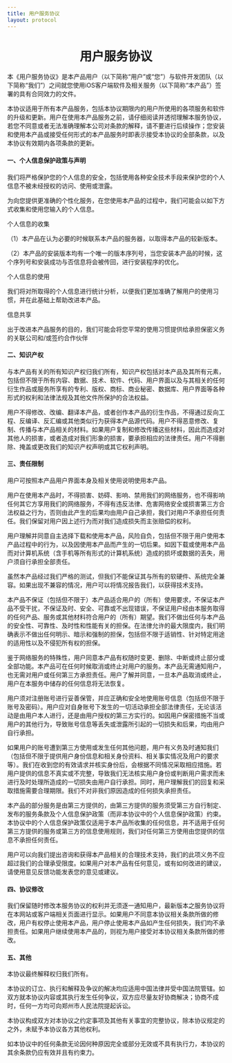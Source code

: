 ```yaml
---
title: 用户服务协议
layout: protocol
---
```


# <center>用户服务协议</center>

本《用户服务协议》是本产品用户（以下简称“用户”或“您”）与软件开发团队（以下简称“我们”）之间就您使用iOS客户端软件及相关服务（以下简称“本产品”）签署的具有合同效力的文件。

本协议适用于所有本产品服务，包括本协议期限内的用户所使用的各项服务和软件的升级和更新。用户在使用本产品服务之前，请仔细阅读并透彻理解本服务协议，若您不同意或者无法准确理解本公司对条款的解释，请不要进行后续操作；您安装和使用本产品或接受任何形式的本产品服务时即表示接受本协议的全部条款，以及本协议有效期内各项条款的更新。

#### 一、个人信息保护政策与声明

我们将严格保护您的个人信息的安全，包括使用各种安全技术手段来保护您的个人信息不被未经授权的访问、使用或泄露。

为向您提供更准确的个性化服务，在您使用本产品的过程中，我们可能会以如下方式收集和使用您输入的个人信息。

个人信息的收集

（1）本产品在认为必要的时候联系本产品的服务器，以取得本产品的较新版本。

（2）本产品的安装版本均有一个唯一的版本序列号，当您安装本产品的时候，这个序列号和安装成功与否信息将会被传回，进行安装程序的优化。

个人信息的使用

我们将对所取得的个人信息进行统计分析，以便我们更加准确了解用户的使用习惯，并在此基础上帮助改进本产品。

信息共享

出于改进本产品服务的目的，我们可能会将您平常的使用习惯提供给承担保密义务的关联公司和/或签约合作伙伴

#### 二、知识产权

与本产品有关的所有知识产权归我们所有，知识产权包括对本产品及其所有元素，包括但不限于所有内容、数据、技术、软件、代码、用户界面以及与其相关的任何衍生作品或服务所享有的专利、版权、商标、商业秘密、数据库、用户界面等各种形式的权利和法律法规及其他文件所保护的合法权益。

用户不得修改、改编、翻译本产品，或者创作本产品的衍生作品，不得通过反向工程、反编译、反汇编或其他类似行为获得本产品源代码。用户不得恶意修改、复制、传播与本产品相关的材料。如果用户复制和修改传播这些材料，因此而造成对其他人的损害，或者造成对我们形象的损害，要承担相应的法律责任。用户不得删除、掩盖或更改我们的知识产权声明或其它权利声明。

#### 三、责任限制

用户可按照本产品用户界面本身及相关使用说明使用本产品。

用户在使用本产品时，不得损害、妨碍、影响、禁用我们的网络服务，也不得影响任何其它方享用我们的网络服务，不得有违反法律、危害网络安全或损害第三方合法权益之行为，否则由此产生的后果均由用户自己承担，我们对用户不承担任何责任。我们保留对用户因上述行为而对我们造成损失而主张赔偿的权利。

用户理解并同意自主选择下载和使用本产品，风险自负，包括但不限于用户使用本产品过程中的行为，以及因使用本产品而产生的一切后果。如因下载或使用本产品而对计算机系统（含手机等所有形式的计算机系统）造成的损坏或数据的丢失，用户须自行承担全部责任。

虽然本产品经过我们严格的测试，但我们不能保证其与所有的软硬件、系统完全兼容。如果出现不兼容的情况，用户可以将情况报告我们，以获得技术支持。

本产品不保证（包括但不限于）本产品适合用户的（所有）使用要求，不保证本产品不受干扰，不保证及时、安全、可靠或不出现错误，不保证用户经由本服务取得的任何产品、服务或其他材料符合用户的（所有）期望。我们不做出任何与本产品的安全性、可靠性、及时性和性能有关的担保。在法律允许的最大限度内，我们明确表示不做出任何明示、暗示和强制的担保，包括但不限于适销性、针对特定用途的适用性以及不侵犯所有权的担保。

鉴于网络服务的特殊性，用户同意本产品有权随时变更、删除、中断或终止部分或全部功能。本产品可在任何时候取消或终止对用户的服务。本产品无需通知用户，也无需对用户或任何第三方承担责任。用户了解并同意，一旦本产品取消或终止，用户在本服务中储存的任何信息将无法恢复。

用户须对注册账号进行妥善保管，并应正确和安全地使用账号信息（包括但不限于账号及密码）。用户应对自身账号下发生的一切活动承担全部法律责任，无论该活动是由用户本人进行，还是由用户授权的第三方实行的。如因用户保密措施不当或用户的其他行为，导致账号信息等丢失或泄露所引起的一切损失和后果，均由用户自行承担。

如果用户的账号遭到第三方使用或发生任何其他问题，用户有义务及时通知我们（包括但不限于提供用户身份信息和相关身份资料、相关事实情况及用户的要求等）。我们在收到您的有效请求并核实身份后，会根据不同情况采取相应措施。若用户提供的信息不真实或不完整，导致我们无法核实用户身份或判断用户需求而未进行及时处理所造成的一切损失由用户自行承担。同时，用户理解我们的回复和采取措施需要合理期限。我们不对非我们原因造成的任何损失承担责任。

本产品的部分服务是由第三方提供的，由第三方提供的服务须受第三方自行制定、发布的服务条款及个人信息保护政策（而非本协议中的个人信息保护政策）约束。本协议中的个人信息保护政策仅适用于本产品所收集的任何信息，并不适用于任何第三方提供的服务或第三方的信息使用规则，我们对任何第三方使用由您提供的信息不承担任何责任。

用户可以向我们提出咨询和获得本产品相关的合理技术支持，我们的此项义务不应超过我们的合理承受限度。如果用户对本产品有任何意见，或有如何改进的建议，请使用意见反馈功能发表您的意见或建议。

#### 四、协议修改

我们保留随时修改本服务协议的权利并无须逐一通知用户，最新版本之服务协议将在本网站或客户端相关页面进行显示。如果用户不同意本协议相关条款所做的修改，用户有权停止使用本产品，用户停止使用本产品如产生任何损失，我们均不承担责任。如果用户继续使用本产品的，则视为用户接受对本协议相关条款所做的修改。

#### 五、其他

本协议最终解释权归我们所有。

本协议的订立、执行和解释及争议的解决均应适用中国法律并受中国法院管辖。如双方就本协议内容或其执行发生任何争议，双方应尽量友好协商解决；协商不成时，任何一方均可向郑州市人民法院提起诉讼。

本协议构成双方对本协议之约定事项及其他有关事宜的完整协议，除本协议规定的之外，未赋予本协议各方其他权利。

如本协议中的任何条款无论因何种原因完全或部分无效或不具有执行力，本协议的其余条款仍应有效并且有约束力。



